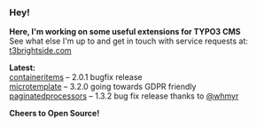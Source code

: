 ### Hey!

**Here, I'm working on some useful extensions for TYPO3 CMS**<br />See what else I'm up to and get in touch with service requests at: [t3brightside.com](https://t3brightside.com)

**Latest:**<br />
[containeritems](https://github.com/t3brightside/containeritems) – 2.0.1 bugfix release<br />
[microtemplate](https://github.com/t3brightside/microtemplate) – 3.2.0 going towards GDPR friendly<br />
[paginatedprocessors](https://github.com/t3brightside/paginatedprocessors) – 1.3.2 bug fix release thanks to [@whmyr](https://github.com/whmyr)

**Cheers to Open Source!**
